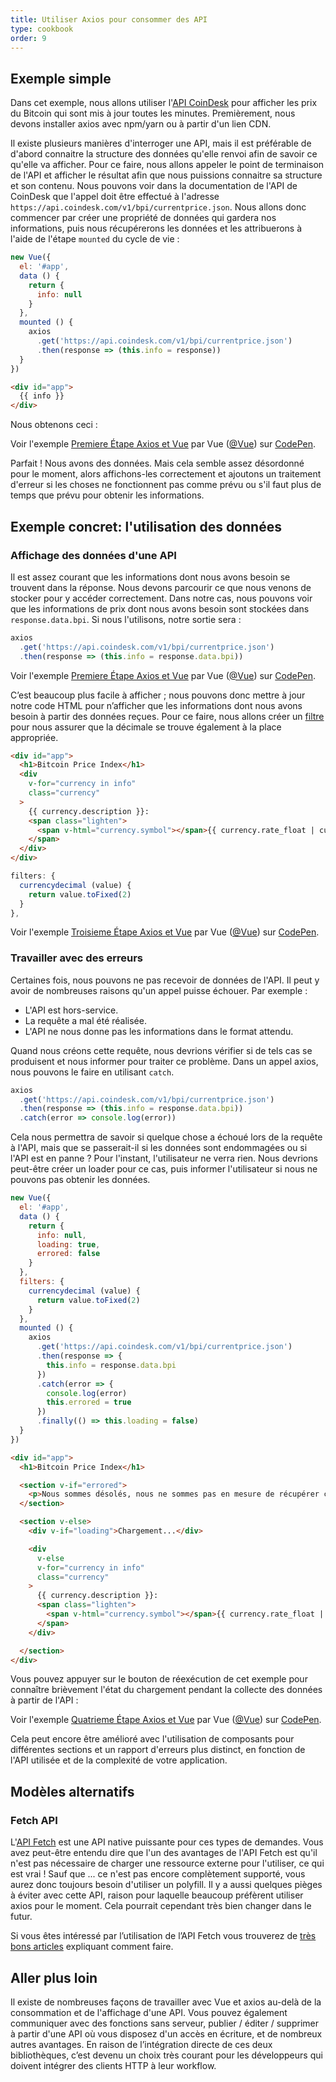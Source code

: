 ```yaml
---
title: Utiliser Axios pour consommer des API
type: cookbook
order: 9
---
```


## Exemple simple

Dans cet exemple, nous allons utiliser l'[API CoinDesk](https://www.coindesk.com/api/) pour afficher les prix du Bitcoin qui sont mis à jour toutes les minutes. Premièrement, nous devons installer axios avec npm/yarn ou à partir d'un lien CDN.

Il existe plusieurs manières d'interroger une API, mais il est préférable de d'abord connaitre la structure des données qu'elle renvoi afin de savoir ce qu'elle va afficher. Pour ce faire, nous allons appeler le point de terminaison de l'API et afficher le résultat afin que nous puissions connaitre sa structure et son contenu. Nous pouvons voir dans la documentation de l'API de CoinDesk que l'appel doit être effectué à l'adresse `https://api.coindesk.com/v1/bpi/currentprice.json`. Nous allons donc commencer par créer une propriété de données qui gardera nos informations, puis nous récupérerons les données et les attribuerons à l'aide de l'étape `mounted` du cycle de vie :

```js
new Vue({
  el: '#app',
  data () {
    return {
      info: null
    }
  },
  mounted () {
    axios
      .get('https://api.coindesk.com/v1/bpi/currentprice.json')
      .then(response => (this.info = response))
  }
})
```

```html
<div id="app">
  {{ info }}
</div>
```

Nous obtenons ceci :

<p data-height="350" data-theme-id="32763" data-slug-hash="80043dfdb7b90f138f5585ade1a5286f" data-default-tab="result" data-user="Vue" data-embed-version="2" data-pen-title="Premiere Étape Axios et Vue" class="codepen">Voir l'exemple <a href="https://codepen.io/team/Vue/pen/80043dfdb7b90f138f5585ade1a5286f/">Premiere Étape Axios et Vue</a> par Vue (<a href="https://codepen.io/Vue">@Vue</a>) sur <a href="https://codepen.io">CodePen</a>.</p>
<script async src="https://static.codepen.io/assets/embed/ei.js"></script>

Parfait ! Nous avons des données. Mais cela semble assez désordonné pour le moment, alors affichons-les correctement et ajoutons un traitement d'erreur si les choses ne fonctionnent pas comme prévu ou s'il faut plus de temps que prévu pour obtenir les informations.

## Exemple concret: l'utilisation des données

### Affichage des données d'une API

Il est assez courant que les informations dont nous avons besoin se trouvent dans la réponse. Nous devons parcourir ce que nous venons de stocker pour y accéder correctement. Dans notre cas, nous pouvons voir que les informations de prix dont nous avons besoin sont stockées dans `response.data.bpi`. Si nous l'utilisons, notre sortie sera :

```js
axios
  .get('https://api.coindesk.com/v1/bpi/currentprice.json')
  .then(response => (this.info = response.data.bpi))
```

<p data-height="200" data-theme-id="32763" data-slug-hash="6100b10f1b4ac2961208643560ba7d11" data-default-tab="result" data-user="Vue" data-embed-version="2" data-pen-title="Deuxième Étape Axios et Vue" class="codepen">Voir l'exemple <a href="https://codepen.io/team/Vue/pen/6100b10f1b4ac2961208643560ba7d11/">Premiere Étape Axios et Vue</a> par Vue (<a href="https://codepen.io/Vue">@Vue</a>) sur <a href="https://codepen.io">CodePen</a>.</p>
<script async src="https://static.codepen.io/assets/embed/ei.js"></script>

C’est beaucoup plus facile à afficher ; nous pouvons donc mettre à jour notre code HTML pour n’afficher que les informations dont nous avons besoin à partir des données reçues. Pour ce faire, nous allons créer un [filtre](../api/#Vue-filter) pour nous assurer que la décimale se trouve également à la place appropriée.

```html
<div id="app">
  <h1>Bitcoin Price Index</h1>
  <div
    v-for="currency in info"
    class="currency"
  >
    {{ currency.description }}:
    <span class="lighten">
      <span v-html="currency.symbol"></span>{{ currency.rate_float | currencydecimal }}
    </span>
  </div>
</div>
```

```js
filters: {
  currencydecimal (value) {
    return value.toFixed(2)
  }
},
```

<p data-height="300" data-theme-id="32763" data-slug-hash="9d59319c09eaccfaf35d9e9f11990f0f" data-default-tab="result" data-user="Vue" data-embed-version="2" data-pen-title="Troisieme Étape Axios et Vue" class="codepen">Voir l'exemple <a href="https://codepen.io/team/Vue/pen/9d59319c09eaccfaf35d9e9f11990f0f/">Troisieme Étape Axios et Vue</a> par Vue (<a href="https://codepen.io/Vue">@Vue</a>) sur <a href="https://codepen.io">CodePen</a>.</p>
<script async src="https://static.codepen.io/assets/embed/ei.js"></script>

### Travailler avec des erreurs

Certaines fois, nous pouvons ne pas recevoir de données de l'API. Il peut y avoir de nombreuses raisons qu'un appel puisse échouer. Par exemple :  

* L'API est hors-service.
* La requête a mal été réalisée.
* L'API ne nous donne pas les informations dans le format attendu.

Quand nous créons cette requête, nous devrions vérifier si de tels cas se produisent et nous informer pour traiter ce problème. Dans un appel axios, nous pouvons le faire en utilisant `catch`.

```js
axios
  .get('https://api.coindesk.com/v1/bpi/currentprice.json')
  .then(response => (this.info = response.data.bpi))
  .catch(error => console.log(error))
```

Cela nous permettra de savoir si quelque chose a échoué lors de la requête à l'API, mais que se passerait-il si les données sont endommagées ou si l'API est en panne ? Pour l'instant, l'utilisateur ne verra rien. Nous devrions peut-être créer un loader pour ce cas, puis informer l'utilisateur si nous ne pouvons pas obtenir les données.

```js
new Vue({
  el: '#app',
  data () {
    return {
      info: null,
      loading: true,
      errored: false
    }
  },
  filters: {
    currencydecimal (value) {
      return value.toFixed(2)
    }
  },
  mounted () {
    axios
      .get('https://api.coindesk.com/v1/bpi/currentprice.json')
      .then(response => {
        this.info = response.data.bpi
      })
      .catch(error => {
        console.log(error)
        this.errored = true
      })
      .finally(() => this.loading = false)
  }
})
```

```html
<div id="app">
  <h1>Bitcoin Price Index</h1>

  <section v-if="errored">
    <p>Nous sommes désolés, nous ne sommes pas en mesure de récupérer ces informations pour le moment. Veuillez réessayer ultérieurement.</p>
  </section>

  <section v-else>
    <div v-if="loading">Chargement...</div>

    <div
      v-else
      v-for="currency in info"
      class="currency"
    >
      {{ currency.description }}:
      <span class="lighten">
        <span v-html="currency.symbol"></span>{{ currency.rate_float | currencydecimal }}
      </span>
    </div>

  </section>
</div>
```

Vous pouvez appuyer sur le bouton de réexécution de cet exemple pour connaître brièvement l'état du chargement pendant la collecte des données à partir de l'API :

<p data-height="300" data-theme-id="32763" data-slug-hash="6c01922c9af3883890fd7393e8147ec4" data-default-tab="result" data-user="Vue" data-embed-version="2" data-pen-title="Fourth Step Axios and Vue" class="codepen">Voir l'exemple <a href="https://codepen.io/team/Vue/pen/6c01922c9af3883890fd7393e8147ec4/">Quatrieme Étape Axios et Vue</a> par Vue (<a href="https://codepen.io/Vue">@Vue</a>) sur <a href="https://codepen.io">CodePen</a>.</p>
<script async src="https://static.codepen.io/assets/embed/ei.js"></script>

Cela peut encore être amélioré avec l'utilisation de composants pour différentes sections et un rapport d'erreurs plus distinct, en fonction de l'API utilisée et de la complexité de votre application.

## Modèles alternatifs

### Fetch API

L'[API Fetch](https://developers.google.com/web/updates/2015/03/introduction-to-fetch) est une API native puissante pour ces types de demandes. Vous avez peut-être entendu dire que l'un des avantages de l'API Fetch est qu'il n'est pas nécessaire de charger une ressource externe pour l'utiliser, ce qui est vrai ! Sauf que ... ce n'est pas encore complètement supporté, vous aurez donc toujours besoin d'utiliser un polyfill. Il y a aussi quelques pièges à éviter avec cette API, raison pour laquelle beaucoup préfèrent utiliser axios pour le moment. Cela pourrait cependant très bien changer dans le futur.

Si vous êtes intéressé par l’utilisation de l’API Fetch vous trouverez de [très bons articles](https://scotch.io/@bedakb/lets-build-type-ahead-component-with-vuejs-2-and-fetch-api) expliquant comment faire.

## Aller plus loin

Il existe de nombreuses façons de travailler avec Vue et axios au-delà de la consommation et de l'affichage d'une API. Vous pouvez également communiquer avec des fonctions sans serveur, publier / éditer / supprimer à partir d'une API où vous disposez d'un accès en écriture, et de nombreux autres avantages. En raison de l’intégration directe de ces deux bibliothèques, c’est devenu un choix très courant pour les développeurs qui doivent intégrer des clients HTTP à leur workflow.
